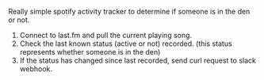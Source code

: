 Really simple spotify activity tracker to determine if someone is in the den or not.

1. Connect to last.fm and pull the current playing song.
2. Check the last known status (active or not) recorded. (this status represents whether someone is in the den)
3. If the status has changed since last recorded, send curl request to slack webhook.